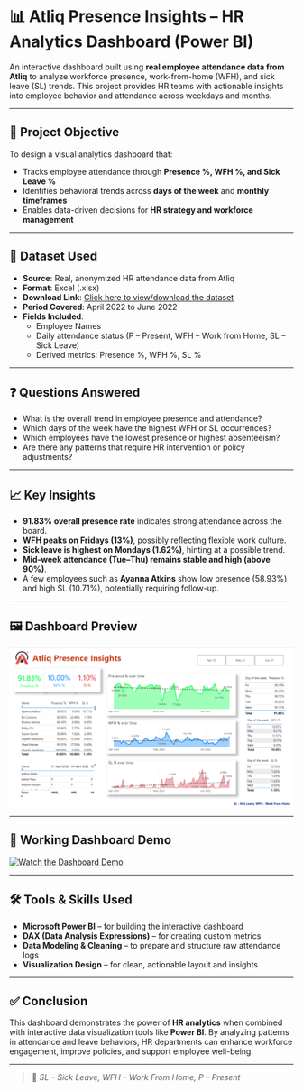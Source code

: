 # 📊 Atliq Presence Insights – HR Analytics Dashboard (Power BI)

An interactive dashboard built using **real employee attendance data from Atliq** to analyze workforce presence, work-from-home (WFH), and sick leave (SL) trends. This project provides HR teams with actionable insights into employee behavior and attendance across weekdays and months.

---

## 🎯 Project Objective

To design a visual analytics dashboard that:
- Tracks employee attendance through **Presence %, WFH %, and Sick Leave %**
- Identifies behavioral trends across **days of the week** and **monthly timeframes**
- Enables data-driven decisions for **HR strategy and workforce management**

---

## 📁 Dataset Used

- **Source**: Real, anonymized HR attendance data from Atliq  
- **Format**: Excel (.xlsx)  
- **Download Link**: [Click here to view/download the dataset](https://github.com/H-4-R-S-H/Atliq-HR-Analytics/blob/main/Attendance%20Sheet%202022-2023_Masked.xlsx)  
- **Period Covered**: April 2022 to June 2022  
- **Fields Included**:
  - Employee Names
  - Daily attendance status (P – Present, WFH – Work from Home, SL – Sick Leave)
  - Derived metrics: Presence %, WFH %, SL %

---

## ❓ Questions Answered

- What is the overall trend in employee presence and attendance?
- Which days of the week have the highest WFH or SL occurrences?
- Which employees have the lowest presence or highest absenteeism?
- Are there any patterns that require HR intervention or policy adjustments?

---

## 📈 Key Insights

- **91.83% overall presence rate** indicates strong attendance across the board.
- **WFH peaks on Fridays (13%)**, possibly reflecting flexible work culture.
- **Sick leave is highest on Mondays (1.62%)**, hinting at a possible trend.
- **Mid-week attendance (Tue–Thu) remains stable and high (above 90%)**.
- A few employees such as **Ayanna Atkins** show low presence (58.93%) and high SL (10.71%), potentially requiring follow-up.

---

## 🖼️ Dashboard Preview

![Atliq Presence Dashboard](./Dashboard.png)

---

## 🎥 Working Dashboard Demo

[![Watch the Dashboard Demo](https://img.youtube.com/vi/YOUR_VIDEO_ID/maxresdefault.jpg)](https://www.youtube.com/watch?v=YOUR_VIDEO_ID)

---

## 🛠 Tools & Skills Used

- **Microsoft Power BI** – for building the interactive dashboard  
- **DAX (Data Analysis Expressions)** – for creating custom metrics  
- **Data Modeling & Cleaning** – to prepare and structure raw attendance logs  
- **Visualization Design** – for clean, actionable layout and insights

---

## ✅ Conclusion

This dashboard demonstrates the power of **HR analytics** when combined with interactive data visualization tools like **Power BI**. By analyzing patterns in attendance and leave behaviors, HR departments can enhance workforce engagement, improve policies, and support employee well-being.

---


> 📌 *SL – Sick Leave, WFH – Work From Home, P – Present*
